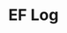 ---
layout: page_archive_log
title: "EF Log"
category: log
description: A location-specific personal log.
permalink: /log/archive/caribbean
region: Caribbean
loading_animation: true
sitemap:
  priority: 0.9
---